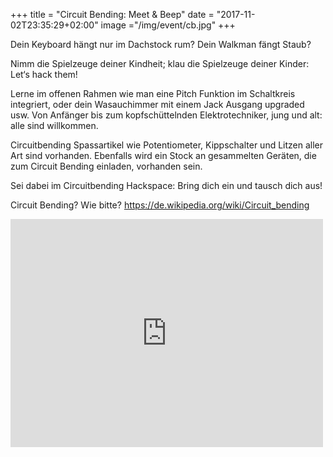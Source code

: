 +++
title = "Circuit Bending: Meet & Beep"
date = "2017-11-02T23:35:29+02:00"
image ="/img/event/cb.jpg"
+++


Dein Keyboard hängt nur im Dachstock rum? Dein Walkman fängt Staub?

Nimm die Spielzeuge deiner Kindheit; klau die Spielzeuge deiner Kinder: Let‘s hack them!

<!--more-->

Lerne im offenen Rahmen wie man eine Pitch Funktion im Schaltkreis integriert, oder dein Wasauchimmer mit einem Jack Ausgang upgraded usw. Von Anfänger bis zum kopfschüttelnden Elektrotechniker, jung und alt: alle sind willkommen.

Circuitbending Spassartikel wie Potentiometer, Kippschalter und Litzen aller Art sind vorhanden. Ebenfalls wird ein Stock an gesammelten Geräten, die zum Circuit Bending einladen, vorhanden sein.

Sei dabei im Circuitbending Hackspace: Bring dich ein und tausch dich aus!

Circuit Bending? Wie bitte? https://de.wikipedia.org/wiki/Circuit_bending


<iframe src="https://www.facebook.com/plugins/video.php?href=https%3A%2F%2Fwww.facebook.com%2Flabor.luzern.1%2Fvideos%2F818473248318846%2F%3Factive_tab%3Ddiscussion%26acontext%3D%257B%2522action_history%2522%253A[%257B%2522mechanism%2522%253A%2522recent_posts_card%2522%252C%2522surface%2522%253A%2522permalink%2522%252C%2522extra_data%2522%253A%2522[]%2522%257D%252C%257B%2522surface%2522%253A%2522permalink%2522%252C%2522mechanism%2522%253A%2522recent_posts_card%2522%252C%2522extra_data%2522%253A%2522[]%2522%257D]%257D&width=500&show_text=false&height=365&appId" width="500" height="365" style="border:none;overflow:hidden" scrolling="no" frameborder="0" allowTransparency="true" allow="encrypted-media" allowFullScreen="true"></iframe>

